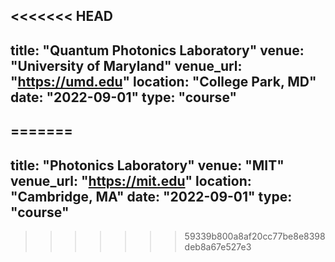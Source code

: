 <<<<<<< HEAD
---
title: "Quantum Photonics Laboratory"
venue: "University of Maryland"
venue_url: "https://umd.edu"
location: "College Park, MD"
date: "2022-09-01"
type: "course"
---
=======
---
title: "Photonics Laboratory"
venue: "MIT"
venue_url: "https://mit.edu"
location: "Cambridge, MA"
date: "2022-09-01"
type: "course"
---
>>>>>>> 59339b800a8af20cc77be8e8398deb8a67e527e3

